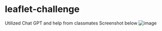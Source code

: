 # leaflet-challenge
Utilized Chat GPT and help from classmates
Screenshot below
![image](https://github.com/user-attachments/assets/fef0335f-e5fa-4c53-8a5c-48a5f6c1cba0)
